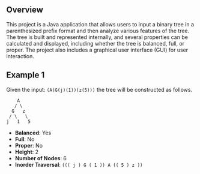 ## Overview
This project is a Java application that allows users to input a binary tree in a parenthesized prefix format and then analyze various features of the tree. The tree is built and represented internally, and several properties can be calculated and displayed, including whether the tree is balanced, full, or proper. The project also includes a graphical user interface (GUI) for user interaction.

## Example 1
Given the input:
```(A(G(j)(1))(z(5)))```
the tree will be constructed as follows.
```
    A
   / \
  G   z
 / \   \
j   1   5
```
- **Balanced**: Yes
- **Full**: No
- **Proper**: No
- **Height**: 2
- **Number of Nodes**: 6
- **Inorder Traversal**: `((( j ) G ( 1 )) A (( 5 ) z ))`
